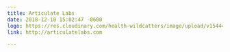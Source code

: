 ```yaml
---
title: Articulate Labs
date: 2018-12-10 15:02:47 -0600
logo: https://res.cloudinary.com/health-wildcatters/image/upload/v1544475782/AL_Logo_Square.png
link: http://articulatelabs.com

---
```


